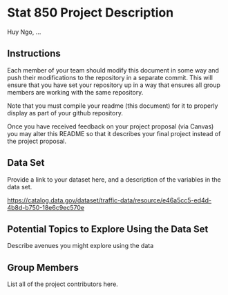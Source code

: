 Stat 850 Project Description
================
Huy Ngo, …

## Instructions

Each member of your team should modify this document in some way and
push their modifications to the repository in a separate commit. This
will ensure that you have set your repository up in a way that ensures
all group members are working with the same repository.

Note that you must compile your readme (this document) for it to
properly display as part of your github repository.

Once you have received feedback on your project proposal (via Canvas)
you may alter this README so that it describes your final project
instead of the project proposal.

## Data Set

Provide a link to your dataset here, and a description of the variables
in the data set.

https://catalog.data.gov/dataset/traffic-data/resource/e46a5cc5-ed4d-4b8d-b750-18e6c9ec570e



## Potential Topics to Explore Using the Data Set

Describe avenues you might explore using the data

## Group Members

List all of the project contributors here.
